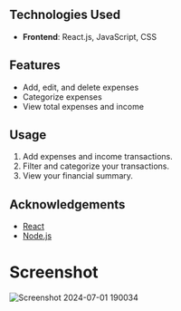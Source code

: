 ## Technologies Used

- **Frontend**: React.js, JavaScript, CSS

## Features

- Add, edit, and delete expenses
- Categorize expenses
- View total expenses and income

## Usage

1. Add expenses and income transactions.
2. Filter and categorize your transactions.
3. View your financial summary.

## Acknowledgements

- [React](https://reactjs.org/)
- [Node.js](https://nodejs.org/)

# Screenshot
![Screenshot 2024-07-01 190034](https://github.com/Pratham286/TrackMySpend/assets/170889826/571b9754-f041-440d-9b0d-4edf123c3f5a)




